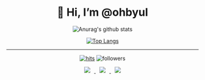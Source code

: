 <div align=center><h1>👋 Hi, I’m @ohbyul </h1></div>
 
<div align=center>
 
![Anurag's github stats](https://github-readme-stats.vercel.app/api?username=ohbyul&show_icons=true&theme=radical) 
 
[![Top Langs](https://github-readme-stats.vercel.app/api/top-langs/?username=ohbyul&layout=compact&theme=dracula)](https://github.com/metleeha)
 
<hr>
 
[![hits](https://hits.seeyoufarm.com/api/count/incr/badge.svg?url=https%3A%2F%2Fgithub.com%2Fohbyul&count_bg=%237A7A7A&title_bg=%23FFADCC&icon=reverbnation.svg&icon_color=%23FF0000&title=hits&edge_flat=false)](https://hits.seeyoufarm.com)
![followers](https://img.shields.io/github/followers/ohbyul?style=social)
 
 
<a href="https://byul91oh.tistory.com/">
    <img 
        src="http://img.shields.io/badge/-Tech%20Blog-655ced?style=flat&logo=github&link=https://byul91oh.tistory.com/"
        style="height : auto; margin-left : 10px; margin-right : 10px;"/>
</a> <a href="https://instagram.com/fivepxint">
    <img 
        src="http://img.shields.io/badge/-Instagram-black?style=flat&logo=Instagram&link=https://instagram.com/fivepxint/"
        style="height : auto; margin-left : 10px; margin-right : 10px;"/>
</a> <a href="mailto:quf8093@gmail.com">
    <img 
        src="https://img.shields.io/badge/Gmail-d14836?style=flat-square&logo=Gmail&logoColor=white&link=mailto:quf8093@gmail.com"
        style="height : auto; margin-left : 10px; margin-right : 10px;"/>
</a>
 
</div>

<!--
**gayeonKim0123/gayeonKim0123** is a ✨ _special_ ✨ repository because its `README.md` (this file) appears on your GitHub profile.

Here are some ideas to get you started:

- 🔭 I’m currently working on ...
- 🌱 I’m currently learning ...
- 👯 I’m looking to collaborate on ...
- 🤔 I’m looking for help with ...
- 💬 Ask me about ...
- 📫 How to reach me: ...
- 😄 Pronouns: ...
- ⚡ Fun fact: ...
-->
